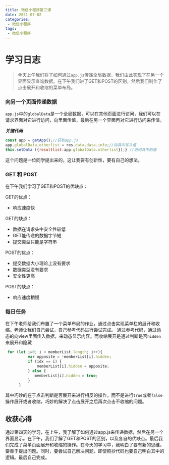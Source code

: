 ```yaml
---
title: 微信小程序第三课
date: 2021-07-02
categories:
 - 微信小程序
tags:
 - 微信小程序 
---
```


# 学习日志

>今天上午我们将了如何通过`app.js`传递全局数据，我们由此实现了在另一个界面显示查询数据。在下午我们讲了GET和POST的区别，然后我们制作了点击展开和收缩的菜单布局。

### 向另一个页面传递数据
`app.js`中的`globalData`是一个全局数据，可以在其他页面进行访问，我们可以在请求界面对它进行访问，向里面传值，最后在另一个界面再对它进行访问来传值。

***关键代码***
``` js
const app = getApp();//获取app.js
app.globalData.otherlist = res.data.data.info;//向其中写入值
this.setData ({resultlist:app.globalData.otherlist});} //访问其中的值
```
这个问题是一位同学提出来的，这让我要有创新性，要有自己的想法。

### GET 和 POST
在下午我们学习了GET和POST的优缺点：

GET的优点：
* 响应速度快  
  
GET的缺点：
* 数据在请求头中安全性较低
* GET能传递的数据字节短
* 提交类型只能是字符串

POST的优点：
* 提交数据大小理论上没有要求
* 数据类型没有要求
* 安全性更高

POST的缺点：
* 响应速度稍慢

### 每日任务

在下午老师给我们布置了一个菜单布局的作业，通过点击实现菜单栏的展开和收缩。老师让我们自己尝试，自己参考代码进行尝试完成。
通过参考代码，通过动态的向view里面传入数据，来动态显示内容。而收缩展开是通过判断是否`hidden`来展开和隐藏

``` js
 for (let i=0; i < memberList.length; i++){
          var opposite = !memberList[i].hidden;
          if (idx == i) {
              memberList[i].hidden = opposite;
          } else {
             memberList[i].hidden = true;
          }
      }
```
其中巧妙的在于点击判断是否展开来进行相反的操作，而不是进行`true`或者`false`操作展开或者收缩，巧妙的解决了点击展开之后再次点击不收缩的问题。





## 收获心得

通过第四天的学习，在上午，我了解了如何通过app.js来传递数据，然后在另一个界面显示。在下午，我们了解了GET和POST的区别，以及各自的优缺点。最后我们完成了菜单页面展开和收缩的操作。在今天的学习中，我明白了要有新的思维，要善于提出问题。同时，要尝试自己解决问题，即使照抄代码也要自己明白其中的逻辑。最后自己完成。